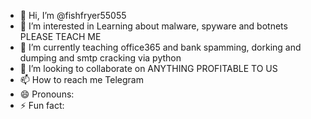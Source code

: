 - 👋 Hi, I’m @fishfryer55055
- 👀 I’m interested in Learning about malware, spyware and botnets PLEASE TEACH ME
- 🌱 I’m currently teaching office365 and bank spamming, dorking and dumping and smtp cracking via python
- 💞️ I’m looking to collaborate on ANYTHING PROFITABLE TO US 
- 📫 How to reach me Telegram 
- 😄 Pronouns: 
- ⚡ Fun fact: 

<!---
fishfryer55055/fishfryer55055 is a ✨ special ✨ repository because its `README.md` (this file) appears on your GitHub profile.
You can click the Preview link to take a look at your changes.
--->
